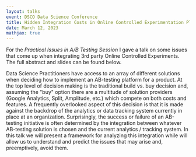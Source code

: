```yaml
---
layout: talks
event: DSCO Data Science Conference
title: Hidden Integration Costs in Online Controlled Experimentation Platforms
date: March 12, 2023
mathjax: true
---
```


For the _Practical Issues in A/B Testing Session_ I gave a talk on some issues that come up when integrating 3rd party Online Controlled Experiments. The full abstract and slides can be found below. 

Data Science Practitioners have access to an array of different solutions when deciding how to implement an AB-testing platform for a product. At the top level of decision making is the traditional build vs. buy decision and, assuming the "buy" option there are a multitude of solution providers (Google Analytics, Split, Amplitude, etc.) which compete on both costs and features. A frequently overlooked aspect of this decision is that it is made against the backdrop of the analytics or data tracking system currently in place at an organization. Surprisingly, the success or failure of an AB-testing initiative is often determined by the integration between whatever AB-testing solution is chosen and the current analytics / tracking system. In this talk we will present a framework for analyzing this integration while will allow us to understand and predict the issues that may arise and, preemptively, avoid them.